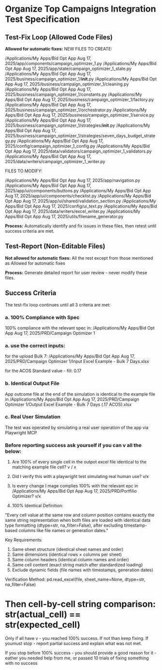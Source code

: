 # Organize Top Campaigns Integration Test Specification

## Test-Fix Loop (Allowed Code Files)

**Allowed for automatic fixes:**
NEW FILES TO CREATE:

  /Applications/My Apps/Bid Opt App Aug 17,
  2025/app/components/campaign_optimizer_1.py
  /Applications/My Apps/Bid Opt App Aug 17,
  2025/app/state/campaign_optimizer_1_state.py
  /Applications/My Apps/Bid Opt App Aug 17, 
  2025/business/campaign_optimizer_1/__init__.py
  /Applications/My Apps/Bid Opt App Aug 17, 
  2025/business/campaign_optimizer_1/cleaning.py
  /Applications/My Apps/Bid Opt App Aug 17, 
  2025/business/campaign_optimizer_1/constants.py
  /Applications/My Apps/Bid Opt App Aug 17, 
  2025/business/campaign_optimizer_1/factory.py
  /Applications/My Apps/Bid Opt App Aug 17, 
  2025/business/campaign_optimizer_1/orchestrator.py
  /Applications/My Apps/Bid Opt App Aug 17, 
  2025/business/campaign_optimizer_1/service.py
  /Applications/My Apps/Bid Opt App Aug 17, 
  2025/business/campaign_optimizer_1/strategies/__init__.py
  /Applications/My Apps/Bid Opt App Aug 17, 
  2025/business/campaign_optimizer_1/strategies/seven_days_budget_strategy.py
  /Applications/My Apps/Bid Opt App Aug 17,
  2025/config/campaign_optimizer_1_config.py
  /Applications/My Apps/Bid Opt App Aug 17, 
  2025/data/validators/campaign_optimizer_1_validators.py
  /Applications/My Apps/Bid Opt App Aug 17,
  2025/data/writers/campaign_optimizer_1_writer.py

  FILES TO MODIFY:

  /Applications/My Apps/Bid Opt App Aug 17, 2025/app/navigation.py
  /Applications/My Apps/Bid Opt App Aug 17, 2025/app/ui/components/buttons.py
  /Applications/My Apps/Bid Opt App Aug 17, 2025/app/ui/components/checklist.py
  /Applications/My Apps/Bid Opt App Aug 17,
  2025/app/ui/shared/validation_section.py
  /Applications/My Apps/Bid Opt App Aug 17, 2025/config/ui_text.py
  /Applications/My Apps/Bid Opt App Aug 17, 2025/data/writers/excel_writer.py
  /Applications/My Apps/Bid Opt App Aug 17, 2025/utils/filename_generator.py


**Process:** Automatically identify and fix issues in these files, then retest until success criteria are met.

## Test-Report (Non-Editable Files)

**Not allowed for automatic fixes:**
All the rest except from those mentioned as Allowed for automatic fixes

**Process:** Generate detailed report for user review - never modify these files.

## Success Criteria

The test-fix loop continues until all 3 criteria are met:

### a. 100% Compliance with Spec
100% compliance with the relevant spec in:
/Applications/My Apps/Bid Opt App Aug 17, 2025/PRD/Campaign Optimizer 1


### a. use the correct inputs:
for the upload Bulk 7:
/Applications/My Apps/Bid Opt App Aug 17, 2025/PRD/Campaign Optimizer 1/Input Excel Example - Bulk 7 Days.xlsx

for the ACOS Standard value - fill: 0.17

### b. Identical Output File  
App outcome file at the end of the simulation is identical to the example file in 
/Applications/My Apps/Bid Opt App Aug 17, 2025/PRD/Campaign Optimizer 1/Output Excel Example - Bulk 7 Days (.17 ACOS).xlsx

### c. Real User Simulation
The test was operated by simulating a real user operation of the app via Playwright MCP

### Before reporting success ask yourself if you can v all the below:
1. Are 100% of every single cell in the outpot excel file identical to the matching example file cell? v / x 
2. Did I verify this with a playwright test simulating real human use? v/x
3. Is every change I mage complies 100% with the relevant epc in /Applications/My Apps/Bid Opt App Aug 17, 2025/PRD/Portfilio Optimizer? v/x

4. 100% Identical Definition:

  "Every cell value at the same row and column position contains exactly the same string representation when both files 
  are loaded with identical data type formatting (dtype=str, na_filter=False), after excluding timestamp-based columns 
  like file names or generation dates."

  Key Requirements:
  1. Same sheet structure (identical sheet names and order)
  2. Same dimensions (identical rows × columns per sheet)
  3. Same column headers (identical column names and order)
  4. Same cell content (exact string match after standardized loading)
  5. Exclude dynamic fields (file names with timestamps, generation dates)

  Verification Method:
  pd.read_excel(file, sheet_name=None, dtype=str, na_filter=False)
  # Then cell-by-cell string comparison: str(actual_cell) == str(expected_cell)

Only if all have v - you reached 100% success. If not than keep fixing. If youmust stop - report partial success and explain what was not met. 

If you stop before 100% success - you should provide a good reason for it - eather you needed help from me, or passed 10 trials of fixing something with no success